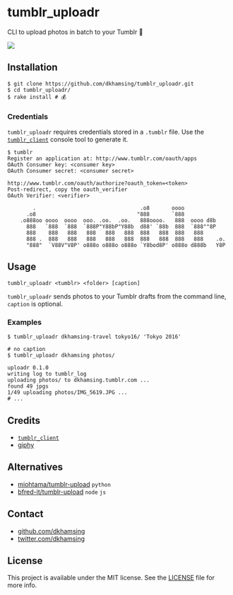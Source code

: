 # tumblr_uploadr

CLI to upload photos in batch to your Tumblr :panda_face:

![](http://i.giphy.com/j9ktGGi1AQXFC.gif)

## Installation

```shell
$ git clone https://github.com/dkhamsing/tumblr_uploadr.git
$ cd tumblr_uploadr/
$ rake install # 💰
```

### Credentials

`tumblr_uploadr` requires credentials stored in a `.tumblr` file. Use the [`tumblr_client`](https://github.com/tumblr/tumblr_client) console tool to generate it.

```shell
$ tumblr
Register an application at: http://www.tumblr.com/oauth/apps
OAuth Consumer key: <consumer key>
OAuth Consumer secret: <consumer secret>

http://www.tumblr.com/oauth/authorize?oauth_token=<token>
Post-redirect, copy the oauth_verifier
OAuth Verifier: <verifier>

        .                                 .o8       oooo
      .o8                                "888       `888
    .o888oo oooo  oooo  ooo. .oo.  .oo.   888oooo.   888  oooo d8b
      888   `888  `888  `888P"Y88bP"Y88b  d88' `88b  888  `888""8P
      888    888   888   888   888   888  888   888  888   888
      888 .  888   888   888   888   888  888   888  888   888    .o.
      "888"  `V88V"V8P' o888o o888o o888o `Y8bod8P' o888o d888b   Y8P
```

## Usage

```
tumblr_uploadr <tumblr> <folder> [caption]
```

`tumblr_uploadr` sends photos to your Tumblr drafts from the command line, `caption` is optional.

### Examples

```shell
$ tumblr_uploadr dkhamsing-travel tokyo16/ 'Tokyo 2016'
```

```shell
# no caption
$ tumblr_uploadr dkhamsing photos/

uploadr 0.1.0
writing log to tumblr_log
uploading photos/ to dkhamsing.tumblr.com ...
found 49 jpgs
1/49 uploading photos/IMG_5619.JPG ...
# ...
```

## Credits

- [`tumblr_client`](https://github.com/tumblr/tumblr_client)
- [giphy](http://gph.is/19776Kk)

## Alternatives

- [miohtama/tumblr-upload](https://github.com/miohtama/tumblr-upload/) `python`
- [bfred-it/tumblr-upload](https://github.com/bfred-it/tumblr-upload) `node` `js`

## Contact

- [github.com/dkhamsing](https://github.com/dkhamsing)
- [twitter.com/dkhamsing](https://twitter.com/dkhamsing)

## License

This project is available under the MIT license. See the [LICENSE](LICENSE) file for more info.
